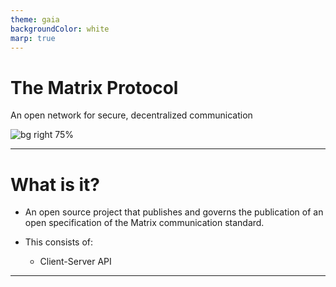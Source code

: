 ```yaml
---
theme: gaia
backgroundColor: white
marp: true
---
```


<!-- _class: lead -->

# The Matrix Protocol

An open network for secure, decentralized communication

![bg right 75%](https://raw.githubusercontent.com/matrix-org/matrix.org/master/content/matrix%20logo.svg)

---

# What is it?

- An open source project that publishes and governs the publication of an open specification of the Matrix communication standard.

- This consists of:
  - Client-Server API

---
